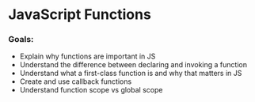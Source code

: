 # JavaScript Functions

### Goals:
- Explain why functions are important in JS
- Understand the difference between declaring and invoking a function
- Understand what a first-class function is and why that matters in JS
- Create and use callback functions
- Understand function scope vs global scope
